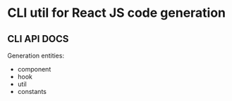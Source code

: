 # CLI util for React JS code generation

## CLI API DOCS

Generation entities:
- component
- hook
- util
- constants